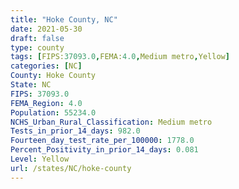 ```yaml
---
title: "Hoke County, NC"
date: 2021-05-30
draft: false
type: county
tags: [FIPS:37093.0,FEMA:4.0,Medium metro,Yellow]
categories: [NC]
County: Hoke County
State: NC
FIPS: 37093.0
FEMA_Region: 4.0
Population: 55234.0
NCHS_Urban_Rural_Classification: Medium metro
Tests_in_prior_14_days: 982.0
Fourteen_day_test_rate_per_100000: 1778.0
Percent_Positivity_in_prior_14_days: 0.081
Level: Yellow
url: /states/NC/hoke-county
---
```



